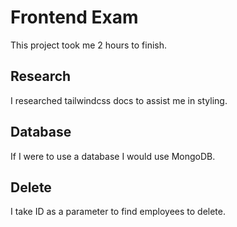 # Frontend Exam
This project took me 2 hours to finish.

## Research
I researched tailwindcss docs to assist me in styling.

## Database
If I were to use a database I would use MongoDB.

## Delete
I take ID as a parameter to find employees to delete.



